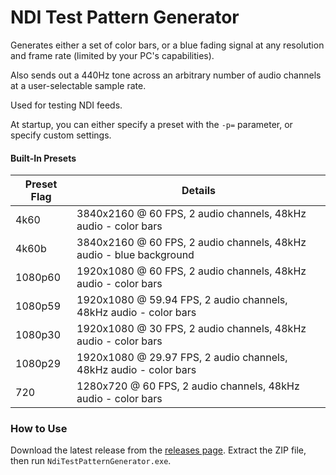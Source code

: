 # NDI Test Pattern Generator

Generates either a set of color bars, or a blue fading signal at any resolution and frame rate (limited by your PC's capabilities).

Also sends out a 440Hz tone across an arbitrary number of audio channels at a user-selectable sample rate.

Used for testing NDI feeds.

At startup, you can either specify a preset with the `-p=` parameter, or specify custom settings.

#### Built-In Presets

Preset Flag|Details
---|----
4k60|3840x2160 @ 60 FPS, 2 audio channels, 48kHz audio - color bars
4k60b|3840x2160 @ 60 FPS, 2 audio channels, 48kHz audio - blue background
1080p60|1920x1080 @ 60 FPS, 2 audio channels, 48kHz audio - color bars
1080p59|1920x1080 @ 59.94 FPS, 2 audio channels, 48kHz audio - color bars
1080p30|1920x1080 @ 30 FPS, 2 audio channels, 48kHz audio - color bars
1080p29|1920x1080 @ 29.97 FPS, 2 audio channels, 48kHz audio - color bars
720|1280x720 @ 60 FPS, 2 audio channels, 48kHz audio - color bars

### How to Use

Download the latest release from the [releases page](https://github.com/tractusevents/NdiTestPatternGenerator/releases/). Extract the ZIP file, then run `NdiTestPatternGenerator.exe`.
